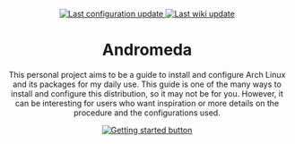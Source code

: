 <p align="center">
	<a href="https://github.com/ChaosDynamix/Andromeda/commits/master">
		<img src="https://img.shields.io/badge/Last configuration update-01--20--2020-brightgreen?style=for-the-badge" alt="Last configuration update" />
	</a>
	<a href="https://github.com/ChaosDynamix/Andromeda/wiki/_history">
		<img src="https://img.shields.io/badge/Last wiki update-01--20--2020-brightgreen?style=for-the-badge" alt="Last wiki update" />
	</a>
</p>

<h1 align="center">Andromeda</h1>

<p align="center">
	This personal project aims to be a guide to install and configure Arch Linux and its packages for my daily use. This guide is one of the many ways to install and configure this distribution, so it may not be for you. However, it can be interesting for users who want inspiration or more details on the procedure and the configurations used.
</p>

<p align="center">
	<a href="https://github.com/ChaosDynamix/Andromeda/wiki">
		<img src="https://img.shields.io/badge/-Getting%20started-brightgreen?style=for-the-badge" alt="Getting started button" />
	</a>
</p>
